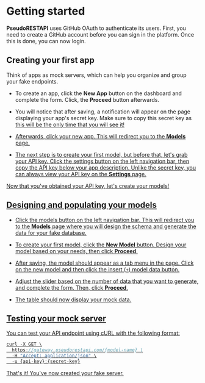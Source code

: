 # Getting started

**PseudoRESTAPI** uses GitHub OAuth to authenticate its users. First, you need to create a GitHub account before you can sign in the platform. Once this is done, you can now login.

## Creating your first app

Think of apps as mock servers, which can help you organize and group your fake endpoints.

- To create an app, click the **New App** button on the dashboard and complete the form. Click, the **Proceed** button afterwards.

- You will notice that after saving, a notification will appear on the page displaying your app's secret key. Make sure to copy this secret key as <u>this will be the only time that you will see it!<u>

- Afterwards, click your new app. This will redirect you to the **Models** page.

- The next step is to create your first model, but before that, let's grab your API key. Click the settings button on the left navigation bar, then copy the API key below your app description. Unlike the secret key, you can always view your API key on the **Settings** page.

Now that you've obtained your API key, let's create your models!

## Designing and populating your models

- Click the models button on the left navigation bar. This will redirect you to the **Models** page where you will design the schema and generate the data for your fake database.

- To create your first model, click the **New Model** button. Design your model based on your needs, then click **Proceed**.

- After saving, the model should appear as a tab menu in the page. Click on the new model and then click the insert (`+`) model data button.

- Adjust the slider based on the number of data that you want to generate, and complete the form. Then, click **Proceed**.

- The table should now display your mock data.

## Testing your mock server

You can test your API endpoint using cURL with the following format:

```js
curl -X GET \
  https://gateway.pseudorestapi.com/{model-name} \
  -H "Accept: application/json" \
  -u {api-key}:{secret-key}
```

That's it! You've now created your fake server.
